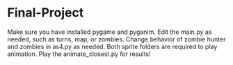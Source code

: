 # Final-Project
Make sure you have installed pygame and pyganim.
Edit the main.py as needed, such as turns, map, or zombies.
Change behavior of zombie hunter and zombies in as4.py as needed.
Both sprite folders are required to play animation.
Play the animate_closest.py for results!
